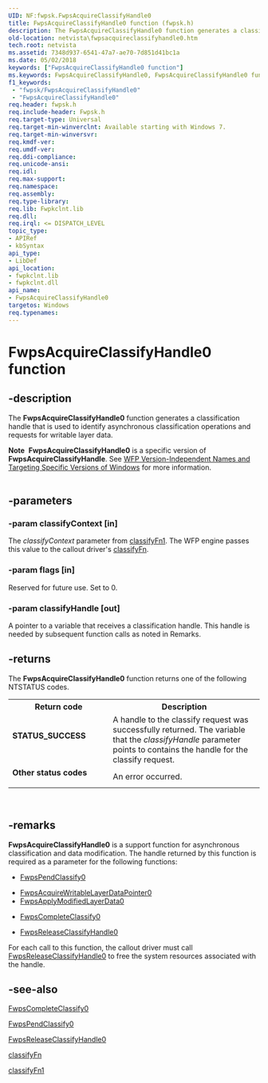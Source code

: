 ```yaml
---
UID: NF:fwpsk.FwpsAcquireClassifyHandle0
title: FwpsAcquireClassifyHandle0 function (fwpsk.h)
description: The FwpsAcquireClassifyHandle0 function generates a classification handle that is used to identify asynchronous classification operations and requests for writable layer data.Note  FwpsAcquireClassifyHandle0 is a specific version of FwpsAcquireClassifyHandle. See WFP Version-Independent Names and Targeting Specific Versions of Windows for more information.
old-location: netvista\fwpsacquireclassifyhandle0.htm
tech.root: netvista
ms.assetid: 7348d937-6541-47a7-ae70-7d851d41bc1a
ms.date: 05/02/2018
keywords: ["FwpsAcquireClassifyHandle0 function"]
ms.keywords: FwpsAcquireClassifyHandle0, FwpsAcquireClassifyHandle0 function [Network Drivers Starting with Windows Vista], fwpsk/FwpsAcquireClassifyHandle0, netvista.fwpsacquireclassifyhandle0, wfp_ref_2_funct_3_fwps_A-B_c0b568dd-f546-4bab-a012-14f4d2a8d846.xml
f1_keywords:
 - "fwpsk/FwpsAcquireClassifyHandle0"
 - "FwpsAcquireClassifyHandle0"
req.header: fwpsk.h
req.include-header: Fwpsk.h
req.target-type: Universal
req.target-min-winverclnt: Available starting with Windows 7.
req.target-min-winversvr: 
req.kmdf-ver: 
req.umdf-ver: 
req.ddi-compliance: 
req.unicode-ansi: 
req.idl: 
req.max-support: 
req.namespace: 
req.assembly: 
req.type-library: 
req.lib: Fwpkclnt.lib
req.dll: 
req.irql: <= DISPATCH_LEVEL
topic_type:
- APIRef
- kbSyntax
api_type:
- LibDef
api_location:
- fwpkclnt.lib
- fwpkclnt.dll
api_name:
- FwpsAcquireClassifyHandle0
targetos: Windows
req.typenames: 
---
```


# FwpsAcquireClassifyHandle0 function


## -description


The 
  <b>FwpsAcquireClassifyHandle0</b> function generates a classification handle that is used to identify
  asynchronous classification operations and requests for writable layer data.
<div class="alert"><b>Note</b>  <b>FwpsAcquireClassifyHandle0</b> is a specific version of <b>FwpsAcquireClassifyHandle</b>. See <a href="https://docs.microsoft.com/windows/desktop/FWP/wfp-version-independent-names-and-targeting-specific-versions-of-windows">WFP Version-Independent Names and Targeting Specific Versions of Windows</a> for more information.</div><div> </div>

## -parameters




### -param classifyContext [in]

The 
     <i>classifyContext</i> parameter from 
     <a href="https://docs.microsoft.com/windows-hardware/drivers/ddi/fwpsk/nc-fwpsk-fwps_callout_classify_fn1">classifyFn1</a>. The WFP engine passes this
     value to the callout driver's 
     <a href="https://docs.microsoft.com/windows-hardware/drivers/ddi/_netvista/">classifyFn</a>.


### -param flags [in]

Reserved for future use. Set to 0.


### -param classifyHandle [out]

A pointer to a variable that receives a classification handle. This handle is needed by subsequent
     function calls as noted in Remarks.


## -returns



The 
     <b>FwpsAcquireClassifyHandle0</b> function returns one of the following NTSTATUS codes.

<table>
<tr>
<th>Return code</th>
<th>Description</th>
</tr>
<tr>
<td width="40%">
<dl>
<dt><b>STATUS_SUCCESS</b></dt>
</dl>
</td>
<td width="60%">
A handle to the classify request was successfully returned. The variable that the 
       <i>classifyHandle</i> parameter points to contains the handle for the classify request.

</td>
</tr>
<tr>
<td width="40%">
<dl>
<dt><b>Other status codes</b></dt>
</dl>
</td>
<td width="60%">
An error occurred.

</td>
</tr>
</table>
 




## -remarks



<b>FwpsAcquireClassifyHandle0</b> is a support function for asynchronous classification and data
    modification. The handle returned by this function is required as a parameter for the following
    functions:

<ul>
<li>

<a href="https://docs.microsoft.com/windows-hardware/drivers/ddi/fwpsk/nf-fwpsk-fwpspendclassify0">FwpsPendClassify0</a>


</li>
<li>

<a href="https://docs.microsoft.com/windows-hardware/drivers/ddi/fwpsk/nf-fwpsk-fwpsacquirewritablelayerdatapointer0">
       FwpsAcquireWritableLayerDataPointer0</a>


</li>
<li>

<a href="https://docs.microsoft.com/windows-hardware/drivers/ddi/fwpsk/nf-fwpsk-fwpsapplymodifiedlayerdata0">
       FwpsApplyModifiedLayerData0</a>


</li>
<li>

<a href="https://docs.microsoft.com/windows-hardware/drivers/ddi/fwpsk/nf-fwpsk-fwpscompleteclassify0">FwpsCompleteClassify0</a>


</li>
<li>

<a href="https://docs.microsoft.com/windows-hardware/drivers/ddi/fwpsk/nf-fwpsk-fwpsreleaseclassifyhandle0">FwpsReleaseClassifyHandle0</a>


</li>
</ul>
For each call to this function, the callout driver must call 
    <a href="https://docs.microsoft.com/windows-hardware/drivers/ddi/fwpsk/nf-fwpsk-fwpsreleaseclassifyhandle0">FwpsReleaseClassifyHandle0</a> to
    free the system resources associated with the handle.




## -see-also




<a href="https://docs.microsoft.com/windows-hardware/drivers/ddi/fwpsk/nf-fwpsk-fwpscompleteclassify0">FwpsCompleteClassify0</a>



<a href="https://docs.microsoft.com/windows-hardware/drivers/ddi/fwpsk/nf-fwpsk-fwpspendclassify0">FwpsPendClassify0</a>



<a href="https://docs.microsoft.com/windows-hardware/drivers/ddi/fwpsk/nf-fwpsk-fwpsreleaseclassifyhandle0">FwpsReleaseClassifyHandle0</a>



<a href="https://docs.microsoft.com/windows-hardware/drivers/ddi/_netvista/">classifyFn</a>



<a href="https://docs.microsoft.com/windows-hardware/drivers/ddi/fwpsk/nc-fwpsk-fwps_callout_classify_fn1">classifyFn1</a>
 

 

